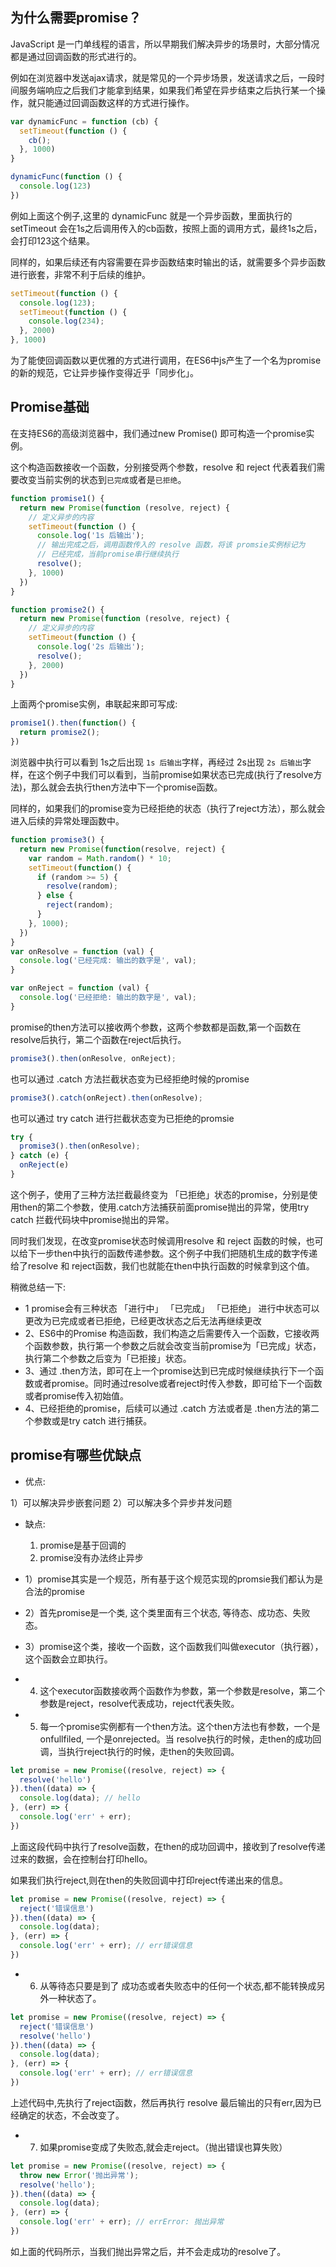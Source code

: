 ## 为什么需要promise？

JavaScript 是一门单线程的语言，所以早期我们解决异步的场景时，大部分情况都是通过回调函数的形式进行的。

例如在浏览器中发送ajax请求，就是常见的一个异步场景，发送请求之后，一段时间服务端响应之后我们才能拿到结果，如果我们希望在异步结束之后执行某一个操作，就只能通过回调函数这样的方式进行操作。

```js
var dynamicFunc = function (cb) {
  setTimeout(function () {
    cb();
  }, 1000)
}

dynamicFunc(function () {
  console.log(123)
})
```

例如上面这个例子,这里的 dynamicFunc 就是一个异步函数，里面执行的 setTimeout 会在1s之后调用传入的cb函数，按照上面的调用方式，最终1s之后，会打印123这个结果。

同样的，如果后续还有内容需要在异步函数结束时输出的话，就需要多个异步函数进行嵌套，非常不利于后续的维护。

```js
setTimeout(function () {
  console.log(123);
  setTimeout(function () {
    console.log(234);
  }, 2000)
}, 1000)
```

为了能使回调函数以更优雅的方式进行调用，在ES6中js产生了一个名为promise的新的规范，它让异步操作变得近乎「同步化」。


## Promise基础

在支持ES6的高级浏览器中，我们通过new Promise() 即可构造一个promise实例。

这个构造函数接收一个函数，分别接受两个参数，resolve 和 reject 代表着我们需要改变当前实例的状态到`已完成`或者是`已拒绝`。

```js
function promise1() {
  return new Promise(function (resolve, reject) {
    // 定义异步的内容
    setTimeout(function () {
      console.log('1s 后输出');
      // 输出完成之后，调用函数传入的 resolve 函数，将该 promsie实例标记为
      // 已经完成，当前promise串行继续执行
      resolve();
    }, 1000)
  })
}

function promise2() {
  return new Promise(function (resolve, reject) {
    // 定义异步的内容
    setTimeout(function () {
      console.log('2s 后输出');
      resolve();
    }, 2000)
  })
}
```

上面两个promise实例，串联起来即可写成:
```js
promise1().then(function() {
  return promise2();
})
```

浏览器中执行可以看到 1s之后出现 `1s 后输出`字样，再经过 2s出现 `2s 后输出`字样，在这个例子中我们可以看到，当前promise如果状态已完成(执行了resolve方法)，那么就会去执行then方法中下一个promise函数。

同样的，如果我们的promise变为已经拒绝的状态（执行了reject方法），那么就会进入后续的异常处理函数中。

```js
function promise3() {
  return new Promise(function(resolve, reject) {
    var random = Math.random() * 10;
    setTimeout(function() {
      if (random >= 5) {
        resolve(random);
      } else {
        reject(random);
      }
    }, 1000);
  })
}
var onResolve = function (val) {
  console.log('已经完成: 输出的数字是', val);
}

var onReject = function (val) {
  console.log('已经拒绝: 输出的数字是', val);
}
```

promise的then方法可以接收两个参数，这两个参数都是函数,第一个函数在resolve后执行，第二个函数在reject后执行。

```js
promise3().then(onResolve, onReject);
```

也可以通过 .catch 方法拦截状态变为已经拒绝时候的promise
```js
promise3().catch(onReject).then(onResolve);
```

也可以通过 try catch 进行拦截状态变为已拒绝的promsie
```js
try {
  promise3().then(onResolve);
} catch (e) {
  onReject(e)
}
```

这个例子，使用了三种方法拦截最终变为 「已拒绝」状态的promise，分别是使用then的第二个参数，使用.catch方法捕获前面promise抛出的异常，使用try catch 拦截代码块中promise抛出的异常。

同时我们发现，在改变promise状态时候调用resolve 和 reject 函数的时候，也可以给下一步then中执行的函数传递参数。这个例子中我们把随机生成的数字传递给了resolve 和 reject函数，我们也就能在then中执行函数的时候拿到这个值。

稍微总结一下:
* 1 promise会有三种状态 「进行中」 「已完成」 「已拒绝」 进行中状态可以更改为已完成或者已拒绝，已经更改状态之后无法再继续更改
* 2、ES6中的Promise 构造函数，我们构造之后需要传入一个函数，它接收两个函数参数，执行第一个参数之后就会改变当前promise为「已完成」状态，执行第二个参数之后变为「已拒接」状态。
* 3、通过 .then方法，即可在上一个promise达到已完成时候继续执行下一个函数或者promise。同时通过resolve或者reject时传入参数，即可给下一个函数或者promise传入初始值。
* 4、已经拒绝的promise，后续可以通过 .catch 方法或者是 .then方法的第二个参数或是try catch 进行捕获。


## promise有哪些优缺点

* 优点:

1）可以解决异步嵌套问题
2）可以解决多个异步并发问题

* 缺点:
  1) promise是基于回调的
  2) promise没有办法终止异步

* 1）promise其实是一个规范，所有基于这个规范实现的promsie我们都认为是合法的promise
* 2）首先promise是一个类, 这个类里面有三个状态, 等待态、成功态、失败态。
* 3）promise这个类，接收一个函数，这个函数我们叫做executor（执行器），这个函数会立即执行。
* 4) 这个executor函数接收两个函数作为参数，第一个参数是resolve，第二个参数是reject，resolve代表成功，reject代表失败。
* 5) 每一个promise实例都有一个then方法。这个then方法也有参数，一个是onfullfiled, 一个是onrejected。当 resolve执行的时候，走then的成功回调，当执行reject执行的时候，走then的失败回调。
```js
let promise = new Promise((resolve, reject) => {
  resolve('hello')
}).then((data) => {
  console.log(data); // hello
}, (err) => {
  console.log('err' + err);
})
```
上面这段代码中执行了resolve函数，在then的成功回调中，接收到了resolve传递过来的数据，会在控制台打印hello。

如果我们执行reject,则在then的失败回调中打印reject传递出来的信息。

```js
let promise = new Promise((resolve, reject) => {
  reject('错误信息')
}).then((data) => {
  console.log(data);
}, (err) => {
  console.log('err' + err); // err错误信息
})
```
* 6) 从等待态只要是到了 成功态或者失败态中的任何一个状态,都不能转换成另外一种状态了。
```js
let promise = new Promise((resolve, reject) => {
  reject('错误信息')
  resolve('hello')
}).then((data) => {
  console.log(data);
}, (err) => {
  console.log('err' + err); // err错误信息
})
```
上述代码中,先执行了reject函数，然后再执行 resolve 最后输出的只有err,因为已经确定的状态，不会改变了。

* 7) 如果promise变成了失败态,就会走reject。（抛出错误也算失败）

```js
let promise = new Promise((resolve, reject) => {
  throw new Error('抛出异常');
  resolve('hello');
}).then((data) => {
  console.log(data);
}, (err) => {
  console.log('err' + err); // errError: 抛出异常
})
```
如上面的代码所示，当我们抛出异常之后，并不会走成功的resolve了。











